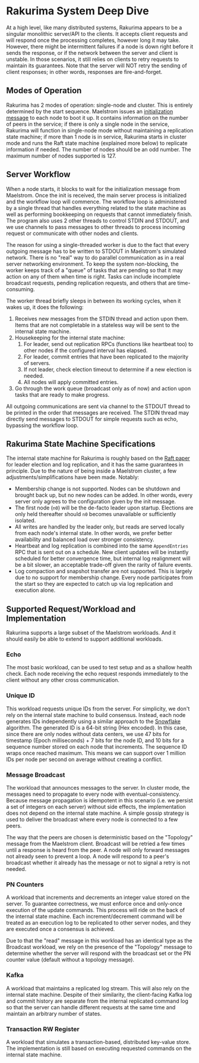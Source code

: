 # Rakurima System Deep Dive

At a high level, like many distributed systems, Rakurima appears to be a singular monolithic server/API to the clients. It accepts client requests and will respond once the processing completes, however long it may take. However, there might be intermittent failures if a node is down right before it sends the response, or if the network between the server and client is unstable. In those scenarios, it still relies on clients to retry requests to maintain its guarantees. Note that the server will NOT retry the sending of client responses; in other words, responses are fire-and-forget.

## Modes of Operation
Rakurima has 2 modes of operation: single-node and cluster. This is entirely determined by the start sequence. Maelstrom issues an [initialization message](https://github.com/jepsen-io/maelstrom/blob/main/doc/protocol.md#initialization) to each node to boot it up. It contains information on the number of peers in the service; if there is only a single node in the service, Rakurima will function in single-node mode without maintaining a replication state machine; if more than 1 node is in service, Rakurima starts in cluster mode and runs the Raft state machine (explained more below) to replicate information if needed. The number of nodes should be an odd number. The maximum number of nodes supported is 127.

## Server Workflow
When a node starts, it blocks to wait for the initialization message from Maelstrom. Once the init is received, the main server process is initialized and the workflow loop will commence. The workflow loop is administered by a single thread that handles everything related to the state machine as well as performing bookkeeping on requests that cannot immediately finish. The program also uses 2 other threads to control STDIN and STDOUT, and we use channels to pass messages to other threads to process incoming request or communicate with other nodes and clients.

The reason for using a single-threaded worker is due to the fact that every outgoing message has to be written to STDOUT in Maelstrom's simulated network. There is no "real" way to do parallel communication as in a real server networking environment. To keep the system non-blocking, the worker keeps track of a "queue" of tasks that are pending so that it may action on any of them when time is right. Tasks can include incomplete broadcast requests, pending replication requests, and others that are time-consuming.

The worker thread briefly sleeps in between its working cycles, when it wakes up, it does the following:
1. Receives new messages from the STDIN thread and action upon them. Items that are not completable in a stateless way will be sent to the internal state machine.
2. Housekeeping for the internal state machine:
   1. For leader, send out replication RPCs (functions like heartbeat too) to other nodes if the configured interval has elapsed.
   2. For leader, commit entries that have been replicated to the majority of servers.
   3. If not leader, check election timeout to determine if a new election is needed.
   4. All nodes will apply committed entries.
3. Go through the work queue (broadcast only as of now) and action upon tasks that are ready to make progress.

All outgoing communications are sent via channel to the STDOUT thread to be printed in the order that messages are received. The STDIN thread may directly send messages to STDOUT for simple requests such as echo, bypassing the workflow loop.

## Rakurima State Machine Specifications
The internal state machine for Rakurima is roughly based on the [Raft paper](https://raft.github.io/raft.pdf) for leader election and log replication, and it has the same guarantees in principle. Due to the nature of being inside a Maelstrom cluster, a few adjustments/simplifications have been made. Notably:
* Membership change is not supported. Nodes can be shutdown and brought back up, but no new nodes can be added. In other words, every server only agrees to the configuration given by the init message.
* The first node (`n0`) will be the de-facto leader upon startup. Elections are only held thereafter should `n0` becomes unavailable or sufficiently isolated.
* All writes are handled by the leader only, but reads are served locally from each node's internal state. In other words, we prefer better availability and balanced load over stronger consistency.
* Heartbeat and log replication is combined into the same `AppendEntries` RPC that is sent out on a schedule. New client updates will be instantly scheduled for better convergence time, but internal log realignment will be a bit slower, an acceptable trade-off given the rarity of failure events.
* Log compaction and snapshot transfer are not supported. This is largely due to no support for membership change. Every node participates from the start so they are expected to catch up via log replication and execution alone.

## Supported Request/Workload and Implementation
Rakurima supports a large subset of the Maelstrom workloads. And it should easily be able to extend to support additional workloads.

### Echo
The most basic workload, can be used to test setup and as a shallow health check. Each node receiving the echo request responds immediately to the client without any other cross communication.

### Unique ID
This workload requests unique IDs from the server. For simplicity, we don't rely on the internal state machine to build consensus. Instead, each node generates IDs independently using a similar approach to the [Snowflake](https://blog.x.com/engineering/en_us/a/2010/announcing-snowflake) algorithm. The generated ID is a 64-bit string (Hex encoded). In this case, since there are only nodes without data centers, we use 47 bits for timestamp (Epoch milliseconds) + 7 bits for the node ID, and 10 bits for a sequence number stored on each node that increments. The sequence ID wraps once reached maximum. This means we can support over 1 million IDs per node per second on average without creating a conflict.

### Message Broadcast
The workload that announces messages to the server. In cluster mode, the messages need to propagate to every node with eventual-consistency. Because message propagation is idempotent in this scenario (i.e. we persist a set of integers on each server) without side effects, the implementation does not depend on the internal state machine. A simple gossip strategy is used to deliver the broadcast where every node is connected to a few peers.

The way that the peers are chosen is deterministic based on the "Topology" message from the Maelstrom client. Broadcast will be retried a few times until a response is heard from the peer. A node will only forward messages not already seen to prevent a loop. A node will respond to a peer's broadcast whether it already has the message or not to signal a retry is not needed.

### PN Counters
A workload that increments and decrements an integer value stored on the server. To guarantee correctness, we must enforce once and only-once execution of the update commands. This process will ride on the back of the internal state machine. Each increment/decrement command will be treated as an execution log to be replicated to other server nodes, and they are executed once a consensus is achieved.

Due to that the "read" message in this workload has an identical type as the Broadcast workload, we rely on the presence of the "Topology" message to determine whether the server will respond with the broadcast set or the PN counter value (default without a topology message).

### Kafka
A workload that maintains a replicated log stream. This will also rely on the internal state machine. Despite of their similarity, the client-facing Kafka log and commit history are separate from the internal replicated command log so that the server can handle different requests at the same time and maintain an arbitrary number of states.

### Transaction RW Register
A workload that simulates a transaction-based, distributed key-value store. The implementation is still based on executing requested commands on the internal state machine.
